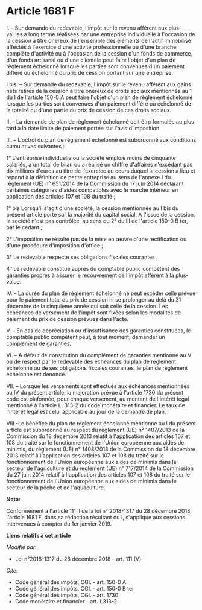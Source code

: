 # Article 1681 F

I. – Sur demande du redevable, l'impôt sur le revenu afférent aux plus-values à long terme réalisées par une entreprise
individuelle à l'occasion de la cession à titre onéreux de l'ensemble des éléments de l'actif immobilisé affectés à
l'exercice d'une activité professionnelle ou d'une branche complète d'activité ou à l'occasion de la cession d'un fonds de
commerce, d'un fonds artisanal ou d'une clientèle peut faire l'objet d'un plan de règlement échelonné lorsque les parties
sont convenues d'un paiement différé ou échelonné du prix de cession portant sur une entreprise. 

I bis. – Sur demande du redevable, l'impôt sur le revenu afférent aux gains nets retirés de la cession à titre onéreux de
droits sociaux mentionnés au 1 du I de l'article 150-0 A peut faire l'objet d'un plan de règlement échelonné lorsque les
parties sont convenues d'un paiement différé ou échelonné de la totalité ou d'une partie du prix de cession de ces droits
sociaux. 

II. – La demande de plan de règlement échelonné doit être formulée au plus tard à la date limite de paiement portée sur
l'avis d'imposition. 

III. – L'octroi du plan de règlement échelonné est subordonné aux conditions cumulatives suivantes : 

1° L'entreprise individuelle ou la société emploie moins de cinquante salariés, a un total de bilan ou a réalisé un chiffre
d'affaires n'excédant pas dix millions d'euros au titre de l'exercice au cours duquel la cession a lieu et répond à la
définition de petite entreprise au sens de l'annexe I du règlement (UE) n° 651/2014 de la Commission du 17 juin 2014
déclarant certaines catégories d'aides compatibles avec le marché intérieur en application des articles 107 et 108 du
traité ; 

1° bis Lorsqu'il s'agit d'une société, la cession mentionnée au I bis du présent article porte sur la majorité du capital
social. A l'issue de la cession, la société n'est pas contrôlée, au sens du 2° du III de l'article 150-0 B ter, par le
cédant ; 

2° L'imposition ne résulte pas de la mise en œuvre d'une rectification ou d'une procédure d'imposition d'office ; 

3° Le redevable respecte ses obligations fiscales courantes ; 

4° Le redevable constitue auprès du comptable public compétent des garanties propres à assurer le recouvrement de l'impôt
afférent à la plus-value. 

IV. – La durée du plan de règlement échelonné ne peut excéder celle prévue pour le paiement total du prix de cession ni se
prolonger au delà du 31 décembre de la cinquième année qui suit celle de la cession. Les échéances de versement de l'impôt
sont fixées selon les modalités de paiement du prix de cession prévues dans l'acte. 

V. – En cas de dépréciation ou d'insuffisance des garanties constituées, le comptable public compétent peut, à tout moment,
demander un complément de garanties. 

VI. – A défaut de constitution du complément de garanties mentionné au V ou de respect par le redevable des échéances du plan
de règlement échelonné ou de ses obligations fiscales courantes, le plan de règlement échelonné est dénoncé. 

VII. – Lorsque les versements sont effectués aux échéances mentionnées au IV du présent article, la majoration prévue à
l'article 1730 du présent code est plafonnée, pour chaque versement, au montant de l'intérêt légal mentionné à l'article L.
313-2 du code monétaire et financier. Le taux de l'intérêt légal est celui applicable au jour de la demande de plan. 

VIII.-Le bénéfice du plan de règlement échelonné mentionné au I du présent article est subordonné au respect du règlement
(UE) n° 1407/2013 de la Commission du 18 décembre 2013 relatif à l'application des articles 107 et 108 du traité sur le
fonctionnement de l'Union européenne aux aides de minimis, du règlement (UE) n° 1408/2013 de la Commission du 18 décembre
2013 relatif à l'application des articles 107 et 108 du traité sur le fonctionnement de l'Union européenne aux aides de
minimis dans le secteur de l'agriculture et du règlement (UE) n° 717/2014 de la Commission du 27 juin 2014 relatif à
l'application des articles 107 et 108 du traité sur le fonctionnement de l'Union européenne aux aides de minimis dans le
secteur de la pêche et de l'aquaculture.

**Nota:**

Conformément à l'article 111 II de la loi n° 2018-1317 du 28 décembre 2018, l'article 1681 F, dans sa rédaction résultant du
I, s'applique aux cessions intervenues à compter du 1er janvier 2019.

**Liens relatifs à cet article**

_Modifié par_:

  - Loi n°2018-1317 du 28 décembre 2018 - art. 111 (V)

_Cite_:

  - Code général des impôts, CGI. - art. 150-0 A
  - Code général des impôts, CGI. - art. 150-0 B ter
  - Code général des impôts, CGI. - art. 1730
  - Code monétaire et financier - art. L313-2
